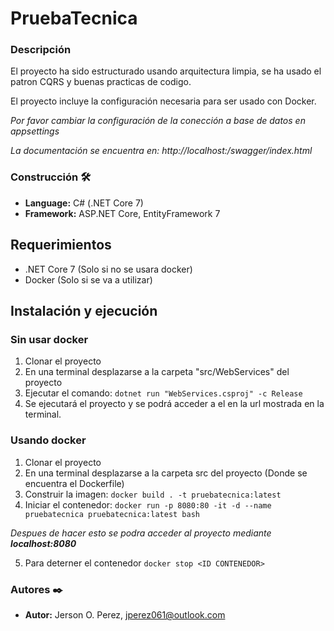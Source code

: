 # PruebaTecnica

### Descripción

El proyecto ha sido estructurado usando arquitectura limpia, se ha usado el patron CQRS y buenas practicas de codigo.

El proyecto incluye la configuración necesaria para ser usado con Docker.

*Por favor cambiar la configuración de la conección a base de datos en appsettings*

*La documentación se encuentra en: http://localhost:<puerto>/swagger/index.html*
### Construcción 🛠️
* **Language:** C# (.NET Core 7)
* **Framework:** ASP.NET Core, EntityFramework 7

## Requerimientos
- .NET Core 7 (Solo si no se usara docker)
- Docker (Solo si se va a utilizar)

## Instalación y ejecución

### Sin usar docker

1. Clonar el proyecto
2. En una terminal desplazarse a la carpeta "src/WebServices" del proyecto
3. Ejecutar el comando: ```dotnet run "WebServices.csproj" -c Release```
4. Se ejecutará el proyecto y se podrá acceder a el en la url mostrada en la terminal.


### Usando docker

1. Clonar el proyecto
2. En una terminal desplazarse a la carpeta src del proyecto (Donde se encuentra el Dockerfile)
3. Construir la imagen: ```docker build . -t pruebatecnica:latest```
4. Iniciar el contenedor: ```docker run -p 8080:80 -it -d --name pruebatecnica pruebatecnica:latest bash ```

*Despues de hacer esto se podra acceder al proyecto mediante **localhost:8080***

5. Para deterner el contenedor ```‍docker stop <ID CONTENEDOR>```

### Autores ✒️

* **Autor:** Jerson O. Perez, jperez061@outlook.com
